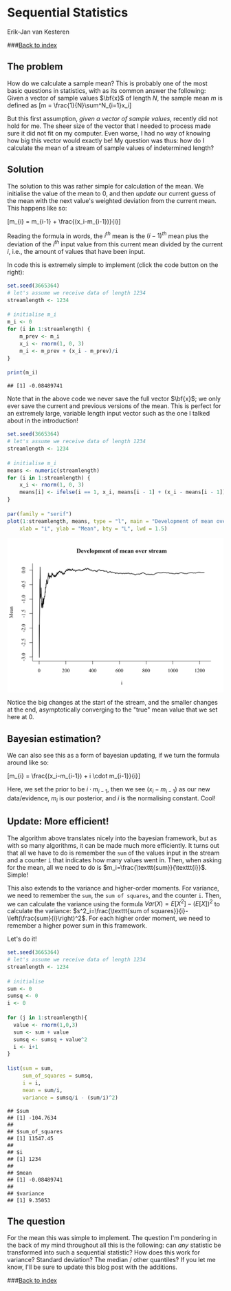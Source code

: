 # Sequential Statistics
Erik-Jan van Kesteren  



###[Back to index](../index.html)



## The problem
How do we calculate a sample mean? This is probably one of the most basic questions in statistics, with as its common answer the following: Given a vector of sample values $\bf{x}$ of length $N$, the sample mean $m$ is defined as 
\[m = \frac{1}{N}\sum^N_{i=1}x_i\]

But this first assumption, _given a vector of sample values_, recently did not hold for me. The sheer size of the vector that I needed to process made sure it did not fit on my computer. Even worse, I had no way of knowing how big this vector would exactly be! My question was thus: how do I calculate the mean of a stream of sample values of indetermined length?

## Solution
The solution to this was rather simple for calculation of the mean. We initialise the value of the mean to 0, and then _update_ our current guess of the mean with the next value's weighted deviation from the current mean. This happens like so:

\[m_{i} = m_{i-1} + \frac{(x_i-m_{i-1})}{i}\]

Reading the formula in words, the $i^{th}$ mean is the $(i-1)^{th}$ mean plus the deviation of the $i^{th}$ input value from this current mean divided by the current $i$, i.e., the amount of values that have been input. 

In code this is extremely simple to implement (click the code button on the right):


```r
set.seed(3665364)
# let's assume we receive data of length 1234
streamlength <- 1234

# initialise m_i
m_i <- 0
for (i in 1:streamlength) {
    m_prev <- m_i
    x_i <- rnorm(1, 0, 3)
    m_i <- m_prev + (x_i - m_prev)/i
}

print(m_i)
```

```
## [1] -0.08489741
```

Note that in the above code we never save the full vector $\bf{x}$; we only ever save the current and previous versions of the mean. This is perfect for an extremely large, variable length input vector such as the one I talked about in the introduction!


```r
set.seed(3665364)
# let's assume we receive data of length 1234
streamlength <- 1234

# initialise m_i
means <- numeric(streamlength)
for (i in 1:streamlength) {
    x_i <- rnorm(1, 0, 3)
    means[i] <- ifelse(i == 1, x_i, means[i - 1] + (x_i - means[i - 1])/i)
}

par(family = "serif")
plot(1:streamlength, means, type = "l", main = "Development of mean over stream", 
    xlab = "i", ylab = "Mean", bty = "L", lwd = 1.5)
```

<img src="sequentialstats_files/figure-html/seqplot-1.svg" style="display: block; margin: auto;" />

Notice the big changes at the start of the stream, and the smaller changes at the end, asymptotically converging to the "true" mean value that we set here at 0.

## Bayesian estimation?
We can also see this as a form of bayesian updating, if we turn the formula around like so:

\[m_{i} = \frac{(x_i-m_{i-1}) + i \cdot m_{i-1}}{i}\]

Here, we set the prior to be $i \cdot m_{i-1}$, then we see $(x_i-m_{i-1})$ as our new data/evidence, $m_i$ is our posterior, and $i$ is the normalising constant. Cool!

## Update: More efficient!
The algorithm above translates nicely into the bayesian framework, but as with so many algorithms, it can be made much more efficiently. It turns out that all we have to do is remember the `sum` of the values input in the stream and a counter `i` that indicates how many values went in. Then, when asking for the mean, all we need to do is $m_i=\frac{\texttt{sum}}{\texttt{i}}$. Simple!

This also extends to the variance and higher-order moments. For variance, we need to remember the `sum`, the `sum of squares`, and the counter `i`. Then, we can calculate the variance using the formula $Var(X) = E[X^2] - (E[X])^2$ to calculate the variance: $s^2_i=\frac{\texttt{sum of squares}}{i}-\left(\frac{sum}{i}\right)^2$. For each higher order moment, we need to remember a higher power sum in this framework.

Let's do it!

```r
set.seed(3665364)
# let's assume we receive data of length 1234
streamlength <- 1234

# initialise
sum <- 0
sumsq <- 0
i <- 0

for (j in 1:streamlength){
  value <- rnorm(1,0,3)
  sum <- sum + value
  sumsq <- sumsq + value^2
  i <- i+1
}

list(sum = sum, 
     sum_of_squares = sumsq, 
     i = i, 
     mean = sum/i,
     variance = sumsq/i - (sum/i)^2)
```

```
## $sum
## [1] -104.7634
## 
## $sum_of_squares
## [1] 11547.45
## 
## $i
## [1] 1234
## 
## $mean
## [1] -0.08489741
## 
## $variance
## [1] 9.35053
```


## The question
For the mean this was simple to implement. The question I'm pondering in the back of my mind throughout all this is the following: can _any_ statistic be transformed into such a sequential statistic? How does this work for variance? Standard deviation? The median / other quantiles? If you let me know, I'll be sure to update this blog post with the additions.

###[Back to index](../index.html)
